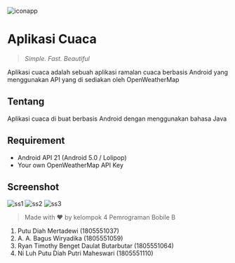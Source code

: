![iconapp](https://github.com/bgsw0709/WeatherApp/blob/master/github/ic_launcher.png)

# Aplikasi Cuaca
> *Simple. Fast. Beautiful*
> 
Aplikasi cuaca adalah sebuah aplikasi ramalan cuaca berbasis Android yang menggunakan API yang di sediakan oleh OpenWeatherMap


## Tentang
Aplikasi cuaca di buat berbasis Android dengan menggunakan bahasa Java


## Requirement

 - Android API 21 (Android 5.0 / Lolipop)
 - Your own OpenWeatherMap API Key 

## Screenshot
![ss1](https://github.com/bgsw0709/WeatherApp/blob/master/github/1.jpg)
![ss2](https://github.com/bgsw0709/WeatherApp/blob/master/github/2.jpg)
![ss3](https://github.com/bgsw0709/WeatherApp/blob/master/github/3.jpg)

> Made with ❤ by kelompok 4 Pemrograman Bobile B
 1. Putu Diah Mertadewi									(1805551037)
 2. A. A. Bagus Wiryadika									(1805551059)
 3. Ryan Timothy Benget Daulat Butarbutar	(1805551064)
 4. Ni Luh Putu Diah Putri Maheswari				(1805551110)








